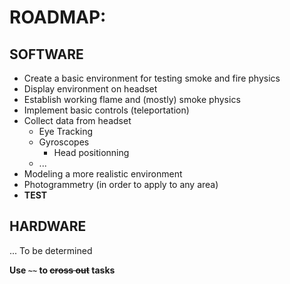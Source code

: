 # ROADMAP:
## SOFTWARE
-   Create a basic environment for testing smoke and fire physics
-   Display environment on headset
-   Establish working flame and (mostly) smoke physics
-   Implement basic controls (teleportation)
-   Collect data from headset
    -   Eye Tracking
    -   Gyroscopes
        -   Head positionning
    -   ...
-   Modeling a more realistic environment
-   Photogrammetry (in order to apply to any area)
-   **TEST**
## HARDWARE
... To be determined

**Use ``~~`` to ~~cross out~~ tasks**